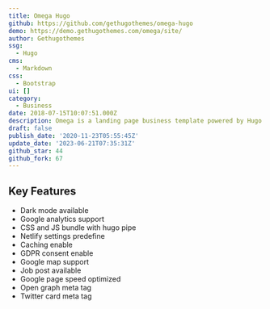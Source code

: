 ```yaml
---
title: Omega Hugo
github: https://github.com/gethugothemes/omega-hugo
demo: https://demo.gethugothemes.com/omega/site/
author: Gethugothemes
ssg:
  - Hugo
cms:
  - Markdown
css:
  - Bootstrap
ui: []
category:
  - Business
date: 2018-07-15T10:07:51.000Z
description: Omega is a landing page business template powered by Hugo.
draft: false
publish_date: '2020-11-23T05:55:45Z'
update_date: '2023-06-21T07:35:31Z'
github_star: 44
github_fork: 67
---
```

## Key Features

- Dark mode available
- Google analytics support
- CSS and JS bundle with hugo pipe
- Netlify settings predefine
- Caching enable
- GDPR consent enable
- Google map support
- Job post available
- Google page speed optimized
- Open graph meta tag
- Twitter card meta tag
